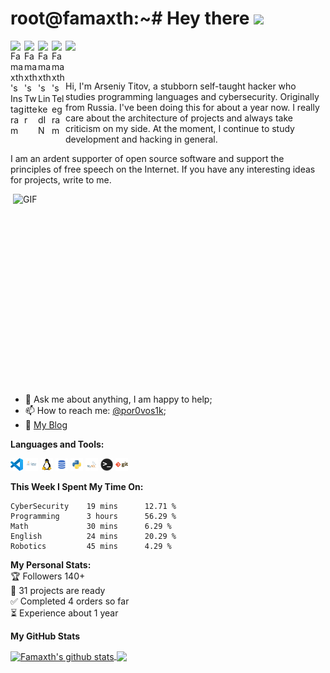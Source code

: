 # root@famaxth:~# Hey there <img src="https://media.giphy.com/media/hvRJCLFzcasrR4ia7z/giphy.gif" width="25px">
<a href="https://www.instagram.com/famaxth/">
  <img align="left" alt="Famaxth's Instagram" width="22px" src="https://upload.wikimedia.org/wikipedia/commons/thumb/a/a5/Instagram_icon.png/600px-Instagram_icon.png" />
</a>
<a href="https://twitter.com/">
  <img align="left" alt="Famaxth's Twitter" width="22px" src="https://raw.githubusercontent.com/peterthehan/peterthehan/master/assets/twitter.svg" />
</a>
<a href="https://www.linkedin.com/">
  <img align="left" alt="Famaxth's LinkedIN" width="22px" src="https://raw.githubusercontent.com/peterthehan/peterthehan/master/assets/linkedin.svg" />
</a>
<a href="https://t.me/joinchat/lmx7Biw2m-ViMjBi">
  <img align="left" alt="Famaxth's Telegram" width="22px" src="https://upload.wikimedia.org/wikipedia/commons/thumb/8/83/Telegram_2019_Logo.svg/1024px-Telegram_2019_Logo.svg.png" />
</a>

![](https://visitor-badge.glitch.me/badge?page_id=famaxth.famaxth)

<br />

Hi, I'm Arseniy Titov, a stubborn self-taught hacker who studies programming languages and cybersecurity. Originally from Russia. I've been doing this for about a year now. I really care about the architecture of projects and always take criticism on my side. At the moment, I continue to study development and hacking in general.

I am an ardent supporter of open source software and support the principles of free speech on the Internet. If you have any interesting ideas for projects, write to me.


  <img align="right" alt="GIF" src="https://www.itondemand.com/wp-content/uploads/2020/03/IToD_Email-Animation.gif?raw=true" width="500" height="320" />


- 💬 Ask me about anything, I am happy to help;
- 📫 How to reach me: [@por0vos1k](https://t.me/por0vos1k);
- 📝 [My Blog](https://t.me/joinchat/lmx7Biw2m-ViMjBi)

**Languages and Tools:**  

<code><img height="20" src="https://raw.githubusercontent.com/github/explore/80688e429a7d4ef2fca1e82350fe8e3517d3494d/topics/visual-studio-code/visual-studio-code.png"></code>
<code><img height="20" src="https://raw.githubusercontent.com/github/explore/5c058a388828bb5fde0bcafd4bc867b5bb3f26f3/topics/java/java.png"></code>
<code><img height="20" src="https://raw.githubusercontent.com/github/explore/80688e429a7d4ef2fca1e82350fe8e3517d3494d/topics/linux/linux.png"></code>
<code><img height="20" src="https://raw.githubusercontent.com/github/explore/80688e429a7d4ef2fca1e82350fe8e3517d3494d/topics/sql/sql.png"></code>
<code><img height="20" src="https://raw.githubusercontent.com/github/explore/80688e429a7d4ef2fca1e82350fe8e3517d3494d/topics/python/python.png"></code>
<code><img height="20" src="https://raw.githubusercontent.com/github/explore/80688e429a7d4ef2fca1e82350fe8e3517d3494d/topics/mysql/mysql.png"></code>
<code><img height="20" src="https://raw.githubusercontent.com/github/explore/80688e429a7d4ef2fca1e82350fe8e3517d3494d/topics/terminal/terminal.png"></code>
<code><img height="20" src="https://raw.githubusercontent.com/github/explore/80688e429a7d4ef2fca1e82350fe8e3517d3494d/topics/git/git.png"></code>

**This Week I Spent My Time On:**
```text
CyberSecurity    19 mins      12.71 % 
Programming      3 hours      56.29 %
Math             30 mins      6.29 %
English          24 mins      20.29 %
Robotics         45 mins      4.29 %
```
<!--END_SECTION:waka-->


**My Personal Stats:**                             
🏆  Followers 140+                        
🌸  31 projects are ready                    
✅  Completed 4 orders so far                                          
⏳   Experience about 1 year                               
                             

**My GitHub Stats**  
  
<a href="https://github.com/anuraghazra/github-readme-stats">
  <img align="center" src="https://github-readme-stats.anuraghazra1.vercel.app/api?username=famaxth&show_icons=true&include_all_commits=true&theme=material-palenight" alt="Famaxth's github stats" />
</a>
<a href="https://github.com/anuraghazra/github-readme-stats">
  <!-- Change the `github-readme-stats.anuraghazra1.vercel.app` to `github-readme-stats.vercel.app`  -->
  <img align="center" src="https://github-readme-stats.anuraghazra1.vercel.app/api/top-langs/?username=famaxth&layout=compact&theme=material-palenight" />
</a>
